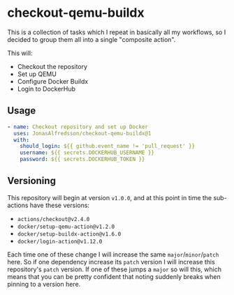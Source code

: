 # checkout-qemu-buildx
This is a collection of tasks which I repeat in basically all my workflows, so
I decided to group them all into a single "composite action".

This will:

- Checkout the repository
- Set up QEMU
- Configure Docker Buildx
- Login to DockerHub

## Usage

```yaml
- name: Checkout repository and set up Docker
  uses: JonasAlfredsson/checkout-qemu-buildx@1
  with:
    should_login: ${{ github.event_name != 'pull_request' }}
    username: ${{ secrets.DOCKERHUB_USERNAME }}
    password: ${{ secrets.DOCKERHUB_TOKEN }}
```

## Versioning

This repository will begin at version `v1.0.0`, and at this point in time the
sub-actions have these versions:

- `actions/checkout@v2.4.0`
- `docker/setup-qemu-action@v1.2.0`
- `docker/setup-buildx-action@v1.6.0`
- `docker/login-action@v1.12.0`

Each time one of these change I will increase the same `major`/`minor`/`patch`
here. So if one dependency increase its `patch` version I will increase this
repository's `patch` version. If one of these jumps a `major` so will this,
which means that you can be pretty confident that noting suddenly breaks when
pinning to a version here.
